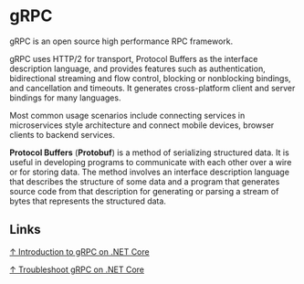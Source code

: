 # gRPC

gRPC is an open source high performance RPC framework.

gRPC uses HTTP/2 for transport, Protocol Buffers as the interface description language, and provides features such as authentication, bidirectional streaming and flow control, blocking or nonblocking bindings, and cancellation and timeouts. It generates cross-platform client and server bindings for many languages.

Most common usage scenarios include connecting services in microservices style architecture and connect mobile devices, browser clients to backend services.

**Protocol Buffers** (**Protobuf**) is a method of serializing structured data. It is useful in developing programs to communicate with each other over a wire or for storing data. The method involves an interface description language that describes the structure of some data and a program that generates source code from that description for generating or parsing a stream of bytes that represents the structured data.

## Links

[↑ Introduction to gRPC on .NET Core](https://docs.microsoft.com/en-us/aspnet/core/grpc)

[↑ Troubleshoot gRPC on .NET Core](https://docs.microsoft.com/en-us/aspnet/core/grpc/troubleshoot)
